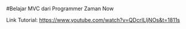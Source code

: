 #Belajar MVC dari Programmer Zaman Now

Link Tutorial: https://www.youtube.com/watch?v=QDcrILljNOs&t=1811s